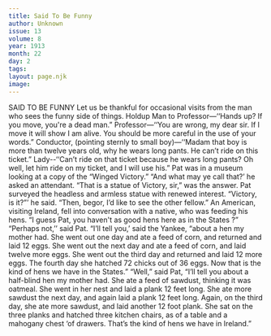 ```yaml
---
title: Said To Be Funny
author: Unknown
issue: 13
volume: 8
year: 1913
month: 22
day: 2
tags:
layout: page.njk
image:
---
```

SAID TO BE FUNNY    Let us be thankful for occasional visits from the man who sees the funny side of things.    Holdup Man to Professor—‘‘Hands up? If you move, you're a dead man.”    Professor—‘‘You are wrong, my dear sir. If I move it will show I am alive. You should be more careful in the use of your words.”       Conductor, (pointing sternly to small boy)—‘‘Madam that boy is more than twelve years old, why he wears long pants. He can’t ride on this ticket.”    Lady--‘‘Can’t ride on that ticket because he wears long pants? Oh well, let him ride on my ticket, and I will use his.”       Pat was in a museum looking at a copy of the “Winged Victory.” “And what may ye call that?’ he asked an attendant.    “That is a statue of Victory, sir,” was the answer.    Pat surveyed the headless and armless statue with renewed interest. “Victory, is it?”’ he said. “Then, begor, I’d like to see the other fellow.”       An American, visiting Ireland, fell into conversation with a native, who was feeding his hens. “I guess Pat, you haven't as good hens here as in the States ?”    “Perhaps not,’’ said Pat.    “I’ll tell you,’ said the Yankee, “about a hen my mother had. She went out one day and ate a feed of corn, and returned and laid 12 eggs. She went out the next day and ate a feed of corn, and laid twelve more eggs. She went out the third day and returned and laid 12 more eggs. The fourth day she hatched 72 chicks out of 36 eggs. Now that is the kind of hens we have in the States.”    “Well,” said Pat, “I’ll tell you about a half-blind hen my mother had. She ate a feed of sawdust, thinking it was oatmeal. She went in her nest and laid a plank 12 feet long. She ate more sawdust the next day, and again laid a plank 12 feet long. Again, on the third day, she ate more sawdust, and laid another 12 foot plank. She sat on the three planks and hatched three kitchen chairs, as of a table and a mahogany chest ‘of drawers. That’s the kind of hens we have in Ireland.” 
